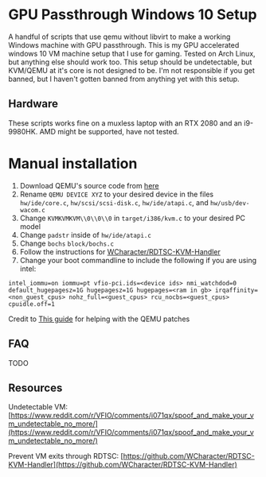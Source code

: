 # GPU Passthrough Windows 10 Setup
A handful of scripts that use qemu without libvirt to make a working Windows machine with GPU passthrough.
This is my GPU accelerated windows 10 VM machine setup that I use for gaming.
Tested on Arch Linux, but anything else should work too.
This setup should be undetectable, but KVM/QEMU at it's core is not designed to be.
I'm not responsible if you get banned, but I haven't gotten banned from anything yet with this setup.
## Hardware
These scripts works fine on a muxless laptop with an RTX 2080 and an i9-9980HK.
AMD might be supported, have not tested.
# Manual installation
1. Download QEMU's source code from [here](https://github.com/qemu/qemu)
2. Rename `QEMU DEVICE XYZ` to your desired device in the files `hw/ide/core.c`, `hw/scsi/scsi-disk.c`, `hw/ide/atapi.c`, and `hw/usb/dev-wacom.c`
3. Change `KVMKVMKVM\\0\\0\\0` in `target/i386/kvm.c` to your desired PC model
4. Change `padstr` inside of `hw/ide/atapi.c`
5. Change `bochs` `block/bochs.c`
6. Follow the instructions for [WCharacter/RDTSC-KVM-Handler](https://github.com/WCharacter/RDTSC-KVM-Handler)
7. Change your boot commandline to include the following if you are using intel: 
```
intel_iommu=on iommu=pt vfio-pci.ids=<device ids> nmi_watchdod=0 default_hugepagesz=1G hugepagesz=1G hugepages=<ram in gb> irqaffinity=<non_guest_cpus> nohz_full=<guest_cpus> rcu_nocbs=<guest_cpus> cpuidle.off=1
```
Credit to [This guide](https://www.reddit.com/r/VFIO/comments/i071qx/spoof_and_make_your_vm_undetectable_no_more/) for helping with the QEMU patches
## FAQ
TODO

## Resources
Undetectable VM: [https://www.reddit.com/r/VFIO/comments/i071qx/spoof_and_make_your_vm_undetectable_no_more/](https://www.reddit.com/r/VFIO/comments/i071qx/spoof_and_make_your_vm_undetectable_no_more/)

Prevent VM exits through RDTSC: [https://github.com/WCharacter/RDTSC-KVM-Handler](https://github.com/WCharacter/RDTSC-KVM-Handler)

